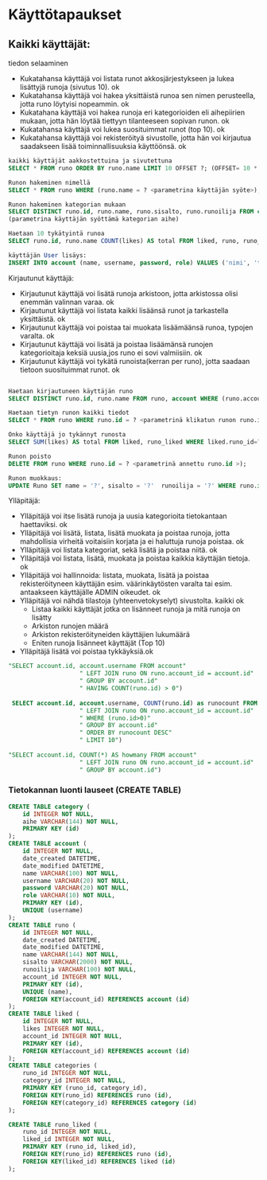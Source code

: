 # Käyttötapaukset

## Kaikki käyttäjät:  
tiedon selaaminen

- Kukatahansa käyttäjä voi  listata  runot akkosjärjestykseen ja lukea lisättyjä runoja (sivutus 10). ok
- Kukatahansa käyttäjä voi hakea yksittäistä runoa sen nimen perusteella, jotta runo löytyisi nopeammin. ok
- Kukatahana käyttäjä voi hakea runoja eri kategorioiden eli aihepiirien mukaan, jotta hän löytää tiettyyn tilanteeseen sopivan runon. ok
- Kukatahansa käyttäjä voi lukea suosituimmat runot (top 10). ok
- Kukatahansa käyttäjä voi rekisteröityä sivustolle, jotta hän voi kirjautua saadakseen lisää toiminnallisuuksia käyttöönsä. ok

```sql
kaikki käyttäjät aakkostettuina ja sivutettuna
SELECT * FROM runo ORDER BY runo.name LIMIT 10 OFFSET ?; (OFFSET= 10 * page, annetaan parametrina)

Runon hakeminen nimellä
SELECT * FROM runo WHERE (runo.name = ? <parametrina käyttäjän syöte>); 

Runon hakeminen kategorian mukaan 
SELECT DISTINCT runo.id, runo.name, runo.sisalto, runo.runoilija FROM category, categories, runo WHERE runo.id=categories.runo_id AND categories.category_id=category.id AND category.aihe=:categ.params(categ='käyttäjän syöte')
(parametrina käyttäjän syöttämä kategorian aihe)

Haetaan 10 tykätyintä runoa
SELECT runo.id, runo.name COUNT(likes) AS total FROM liked, runo, runo_liked WHERE runo.id=liked.runo_id AND liked.id=runo_liked.liked_id"  GROUP BY likes, runo.name, runo.id" ORDER BY total DESC LIMIT 10;

käyttäjän User lisäys:
INSERT INTO account (name, username, password, role) VALUES ('nimi', 'tunnus', 'salasana', 'user');

```

Kirjautunut käyttäjä:

- Kirjautunut käyttäjä voi lisätä runoja arkistoon, jotta arkistossa olisi enemmän valinnan varaa. ok
- Kirjautunut käyttäjä voi listata kaikki lisäänsä runot ja tarkastella yksittäistä. ok
- Kirjautunut käyttäjä voi poistaa tai muokata lisäämäänsä runoa, typojen varalta. ok
- Kirjautunut käyttäjä voi lisätä ja poistaa lisäämänsä runojen kategorioitaja keksiä uusia,jos runo ei sovi valmiisiin. ok
- Kirjautunut käyttäjä voi tykätä runoista(kerran per runo), jotta saadaan tietoon suosituimmat runot. ok


```sql

Haetaan kirjautuneen käyttäjän runo
SELECT DISTINCT runo.id, runo.name FROM runo, account WHERE (runo.account_id =?<parametrinä kirjautunut käyttäjä>);

Haetaan tietyn runon kaikki tiedot
SELECT * FROM runo WHERE runo.id = ? <parametrinä klikatun runon runo.i>);

Onko käyttäjä jo tykännyt runosta
SELECT SUM(likes) AS total FROM liked, runo_liked WHERE liked.runo_id=? <parametrina valittu runon id> AND liked.account_id=? <parametrina annettu käyttäjän id)   

Runon poisto
DELETE FROM runo WHERE runo.id = ? <parametrinä annettu runo.id >);

Runon muokkaus:
UPDATE Runo SET name = '?', sisalto = '?'  runoilija = '?' WHERE runo.id = ?; (? = <parametrinä annettu erikseen otsikko, sisalto, runoilja ja runo.id >)
```
Ylläpitäjä:

- Ylläpitäjä voi itse lisätä runoja ja uusia kategorioita tietokantaan haettaviksi. ok
- Ylläpitäjä voi lisätä, listata, lisätä muokata ja poistaa runoja, jotta mahdollisia virheitä voitaisiin korjata ja ei haluttuja runoja poistaa. ok
- Ylläpitäjä voi listata kategoriat, sekä lisätä ja poistaa niitä. ok
- Ylläpitäjä voi listata, lisätä, muokata ja poistaa kaikkia käyttäjän tietoja. ok
- Ylläpitäjä voi hallinnoida: listata, muokata, lisätä ja poistaa rekisteröityneen käyttäjän esim. väärinkäytösten varalta tai esim. antaakseen käyttäjälle ADMIN oikeudet. ok
- Ylläpitäjä voi nähdä tilastoja (yhteenvetokyselyt) sivustolta. kaikki ok
	- Listaa kaikki käyttäjät jotka on lisänneet runoja ja mitä runoja on lisätty
	- Arkiston runojen määrä 
	- Arkiston rekisteröityneiden käyttäjien lukumäärä
	- Eniten runoja lisänneet käyttäjät (Top 10) 
- Ylläpitäjä lisätä voi poistaa tykkäyksiä.ok



```sql
"SELECT account.id, account.username FROM account"
                    " LEFT JOIN runo ON runo.account_id = account.id"
                    " GROUP BY account.id"
                    " HAVING COUNT(runo.id) > 0")
		    
 SELECT account.id, account.username, COUNT(runo.id) as runocount FROM account"
                    " LEFT JOIN runo ON runo.account_id = account.id"
                    " WHERE (runo.id>0)"
                    " GROUP BY account.id"
                    " ORDER BY runocount DESC"
                    " LIMIT 10")
		    
"SELECT account.id, COUNT(*) AS howmany FROM account"
                    " LEFT JOIN runo ON runo.account_id = account.id"
                    " GROUP BY account.id")             

```

### Tietokannan luonti lauseet (CREATE TABLE)

```sql
CREATE TABLE category (
	id INTEGER NOT NULL, 
	aihe VARCHAR(144) NOT NULL, 
	PRIMARY KEY (id)
);
CREATE TABLE account (
	id INTEGER NOT NULL, 
	date_created DATETIME, 
	date_modified DATETIME, 
	name VARCHAR(100) NOT NULL, 
	username VARCHAR(20) NOT NULL, 
	password VARCHAR(20) NOT NULL, 
	role VARCHAR(10) NOT NULL, 
	PRIMARY KEY (id), 
	UNIQUE (username)
);
CREATE TABLE runo (
	id INTEGER NOT NULL, 
	date_created DATETIME, 
	date_modified DATETIME, 
	name VARCHAR(144) NOT NULL, 
	sisalto VARCHAR(2000) NOT NULL, 
	runoilija VARCHAR(100) NOT NULL, 
	account_id INTEGER NOT NULL, 
	PRIMARY KEY (id), 
	UNIQUE (name), 
	FOREIGN KEY(account_id) REFERENCES account (id)
);
CREATE TABLE liked (
	id INTEGER NOT NULL, 
	likes INTEGER NOT NULL, 
	account_id INTEGER NOT NULL, 
	PRIMARY KEY (id), 
	FOREIGN KEY(account_id) REFERENCES account (id)
);
CREATE TABLE categories (
	runo_id INTEGER NOT NULL, 
	category_id INTEGER NOT NULL, 
	PRIMARY KEY (runo_id, category_id), 
	FOREIGN KEY(runo_id) REFERENCES runo (id), 
	FOREIGN KEY(category_id) REFERENCES category (id)
);

CREATE TABLE runo_liked (
	runo_id INTEGER NOT NULL, 
	liked_id INTEGER NOT NULL, 
	PRIMARY KEY (runo_id, liked_id), 
	FOREIGN KEY(runo_id) REFERENCES runo (id), 
	FOREIGN KEY(liked_id) REFERENCES liked (id)
);

```

